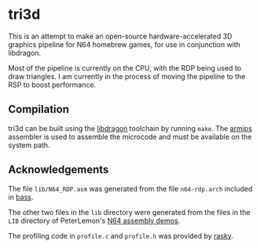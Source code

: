 # tri3d

This is an attempt to make an open-source hardware-accelerated 3D graphics pipeline for N64 homebrew games, for use in conjunction with libdragon.

Most of the pipeline is currently on the CPU, with the RDP being used to draw triangles.  I am currently in the process of moving the pipeline to the RSP to boost performance.

## Compilation

tri3d can be built using the [libdragon](https://github.com/DragonMinded/libdragon) toolchain by running `make`.  The [armips](https://github.com/Kingcom/armips) assembler is used to assemble the microcode and must be available on the system path.

## Acknowledgements

The file `lib/N64_RDP.asm` was generated from the file `n64-rdp.arch` included in [bass](https://github.com/ARM9/bass).

The other two files in the `lib` directory were generated from the files in the `LIB` directory of PeterLemon's [N64 assembly demos](https://github.com/PeterLemon/N64).

The profiling code in `profile.c` and `profile.h` was provided by [rasky](https://github.com/rasky).